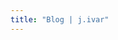 ```yaml
---
title: "Blog | j.ivar"
---
```


<!-- This is the posts section. It should use the default `list.html` template. -->
